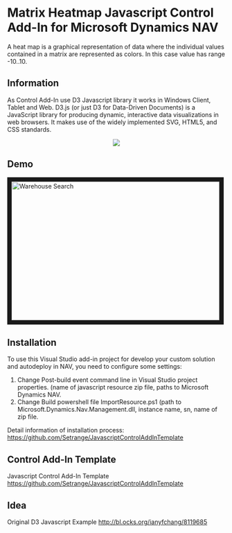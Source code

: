 # Matrix Heatmap Javascript Control Add-In for Microsoft Dynamics NAV

A heat map is a graphical representation of data where the individual values contained in a matrix are represented as colors. In this case value has range -10..10.

## Information
As Control Add-In use D3 Javascript library it works in Windows Client, Tablet and Web. D3.js (or just D3 for Data-Driven Documents) is a JavaScript library for producing dynamic, interactive data visualizations in web browsers. It makes use of the widely implemented SVG, HTML5, and CSS standards.
<p align="center">
    <img src="https://github.com/Setrange/MatrixHeatmapAddIn/blob/master/Microsoft%20Dynamics%20NAV%20Objects/MatrixHeatmapDemo.png">
</p>

## Demo
 
<a href="http://www.youtube.com/watch?feature=player_embedded&v=xVs7Tmvkpew" target="_blank">
<img src="http://img.youtube.com/vi/xVs7Tmvkpew/0.jpg" alt="Warehouse Search" width="480" height="320" border="10" />
</a>

## Installation
To use this Visual Studio add-in project for develop your custom solution and autodeploy in NAV, you need to configure some settings:
1. Change Post-build event command line in Visual Studio project properties. (name of javascript resource zip file, paths to Microsoft Dynamics NAV.
2. Change Build powershell file ImportResource.ps1 (path to Microsoft.Dynamics.Nav.Management.dll, instance name, sn, name of zip file.

Detail information of installation process:
<a href="https://github.com/Setrange/JavascriptControlAddInTemplate" target="_blank"> https://github.com/Setrange/JavascriptControlAddInTemplate </a>

## Control Add-In Template
Javascript Control Add-In Template 
<a href="https://github.com/Setrange/JavascriptControlAddInTemplate" target="_blank"> https://github.com/Setrange/JavascriptControlAddInTemplate </a>

## Idea
Original D3 Javascript Example
<a href="http://bl.ocks.org/ianyfchang/8119685" target="_blank"> http://bl.ocks.org/ianyfchang/8119685 </a>

